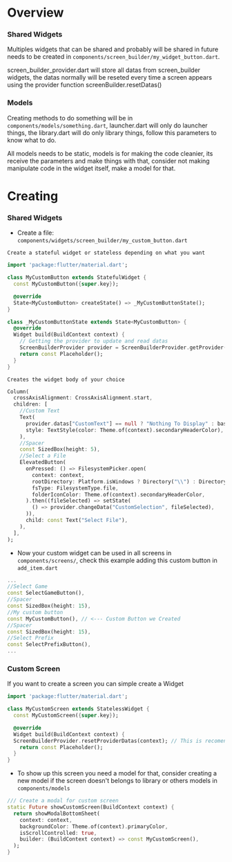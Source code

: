 # Overview
### Shared Widgets
Multiples widgets that can be shared and probably will be shared in future needs to be created in ``components/screen_builder/my_widget_button.dart``.

screen_builder_provider.dart will store all datas from screen_builder widgets, the datas normally will be reseted every time a screen appears using the 
provider function screenBuilder.resetDatas()

### Models
Creating methods to do something will be in ``components/models/something.dart``, launcher.dart will only do launcher things, the library.dart will do only library things,
follow this parameters to know what to do.

All models needs to be static, models is for making the code cleanier, its receive the parameters and make things with that, consider not making manipulate code in the
widget itself, make a model for that.

# Creating
### Shared Widgets
- Create a file: ``components/widgets/screen_builder/my_custom_button.dart``

``Create a stateful widget or stateless depending on what you want``
```dart
import 'package:flutter/material.dart';

class MyCustomButton extends StatefulWidget {
  const MyCustomButton({super.key});

  @override
  State<MyCustomButton> createState() => _MyCustomButtonState();
}

class _MyCustomButtonState extends State<MyCustomButton> {
  @override
  Widget build(BuildContext context) {
    // Getting the provider to update and read datas
    ScreenBuilderProvider provider = ScreenBuilderProvider.getProvider(context);
    return const Placeholder();
  }
}
```
``Creates the widget body of your choice``
```dart
Column(
  crossAxisAlignment: CrossAxisAlignment.start,
  children: [
    //Custom Text
    Text(
      provider.datas["CustomText"] == null ? "Nothing To Display" : basename(provider.datas["CustomSelection"]),
      style: TextStyle(color: Theme.of(context).secondaryHeaderColor),
    ),
    //Spacer
    const SizedBox(height: 5),
    //Select a File
    ElevatedButton(
      onPressed: () => FilesystemPicker.open(
        context: context,
        rootDirectory: Platform.isWindows ? Directory("\\") : Directory("/home/"),
        fsType: FilesystemType.file,
        folderIconColor: Theme.of(context).secondaryHeaderColor,
      ).then((fileSelected) => setState(
        () => provider.changeData("CustomSelection", fileSelected),
      )),
      child: const Text("Select File"),
    ),
  ],
);
```
- Now your custom widget can be used in all screens in ``components/screens/``, check this example adding this custom button in ``add_item.dart``
```dart
...
//Select Game
const SelectGameButton(),
//Spacer
const SizedBox(height: 15),
//My custom button
const MyCustomButton(), // <--- Custom Button we Created
//Spacer
const SizedBox(height: 15),
//Select Prefix
const SelectPrefixButton(),
...
```

### Custom Screen
If you want to create a screen you can simple create a Widget
```dart
import 'package:flutter/material.dart';

class MyCustomScreen extends StatelessWidget {
  const MyCustomScreen({super.key});

  @override
  Widget build(BuildContext context) {
  ScreenBuilderProvider.resetProviderDatas(context); // This is recomended for resetting the data from screen_builders
    return const Placeholder();
  }
}
```
- To show up this screen you need a model for that, consider creating a new model if the screen doesn't belongs to library or others models
in ``components/models``
```dart
/// Create a modal for custom screen
static Future showCustomScreen(BuildContext context) {
  return showModalBottomSheet(
    context: context,
    backgroundColor: Theme.of(context).primaryColor,
    isScrollControlled: true,
    builder: (BuildContext context) => const MyCustomScreen(),
  );
}
```
